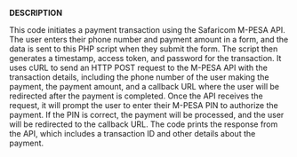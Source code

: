 ****DESCRIPTION****

This code initiates a payment transaction using the Safaricom M-PESA API. The user enters their phone number and payment amount in a form, and the data is sent to this PHP script when they submit the form. The script then generates a timestamp, access token, and password for the transaction. It uses cURL to send an HTTP POST request to the M-PESA API with the transaction details, including the phone number of the user making the payment, the payment amount, and a callback URL where the user will be redirected after the payment is completed. Once the API receives the request, it will prompt the user to enter their M-PESA PIN to authorize the payment. If the PIN is correct, the payment will be processed, and the user will be redirected to the callback URL. The code prints the response from the API, which includes a transaction ID and other details about the payment.
